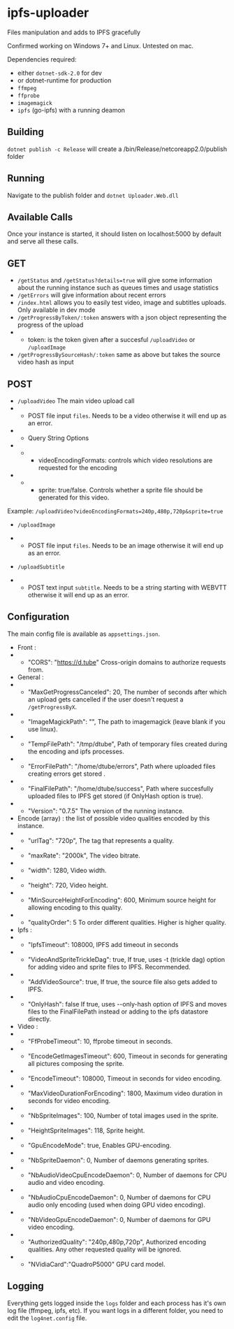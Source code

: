 # ipfs-uploader
Files manipulation and adds to IPFS gracefully

Confirmed working on Windows 7+ and Linux. Untested on mac.

Dependencies required:
* either `dotnet-sdk-2.0` for dev
* or dotnet-runtime for production
* `ffmpeg`
* `ffprobe`
* `imagemagick`
* `ipfs` (go-ipfs) with a running deamon

## Building
`dotnet publish -c Release` will create a /bin/Release/netcoreapp2.0/publish folder
## Running
Navigate to the publish folder and `dotnet Uploader.Web.dll`

## Available Calls
Once your instance is started, it should listen on localhost:5000 by default and serve all these calls.
## GET
* `/getStatus` and `/getStatus?details=true` will give some information about the running instance such as queues times and usage statistics
* `/getErrors` will give information about recent errors
* `/index.html` allows you to easily test video, image and subtitles uploads. Only available in dev mode
* `/getProgressByToken/:token` answers with a json object representing the progress of the upload
* * token: is the token given after a succesful `/uploadVideo` or `/uploadImage`
* `/getProgressBySourceHash/:token` same as above but takes the source video hash as input

## POST
* `/uploadVideo` The main video upload call
* * POST file input `files`. Needs to be a video otherwise it will end up as an error.
* * Query String Options
* * * videoEncodingFormats: controls which video resolutions are requested for the encoding
* * * sprite: true/false. Controls whether a sprite file should be generated for this video.

Example: `/uploadVideo?videoEncodingFormats=240p,480p,720p&sprite=true`

* `/uploadImage` 
* * POST file input `files`. Needs to be an image otherwise it will end up as an error.

* `/uploadSubtitle` 
* * POST text input `subtitle`. Needs to be a string starting with WEBVTT otherwise it will end up as an error.

## Configuration
The main config file is available as `appsettings.json`.

* Front :
* * "CORS": "https://d.tube"					Cross-origin domains to authorize requests from.
* General :
* * "MaxGetProgressCanceled": 20,				The number of seconds after which an upload gets cancelled if the user doesn't request a `/getProgressByX`.
* * "ImageMagickPath": "",						The path to imagemagick (leave blank if you use linux).
* * "TempFilePath": "/tmp/dtube",		Path of temporary files created during the encoding and ipfs processes.
* * "ErrorFilePath": "/home/dtube/errors",	Path where uploaded files creating errors get stored .
* * "FinalFilePath": "/home/dtube/success",	Path where succesfully uploaded files to IPFS get stored (if OnlyHash option is true).
* * "Version": "0.7.5"							The version of the running instance.
* Encode (array) : the list of possible video qualities encoded by this instance.
* * "urlTag": "720p",							The tag that represents a quality.
* * "maxRate": "2000k",						The video bitrate.
* * "width": 1280,							Video width.
* * "height": 720,							Video height.
* * "MinSourceHeightForEncoding": 600,		Minimum source height for allowing encoding to this quality.
* * "qualityOrder": 5							To order different qualities. Higher is higher quality.
* Ipfs :
* * "IpfsTimeout": 108000,						IPFS add timeout in seconds
* * "VideoAndSpriteTrickleDag": true,			If true, uses -t (trickle dag) option for adding video and sprite files to IPFS. Recommended.
* * "AddVideoSource": true,						If true, the source file also gets added to IPFS.
* * "OnlyHash": false							If true, uses --only-hash option of IPFS and moves files to the FinalFilePath instead or adding to the ipfs datastore directly.
* Video :
* * "FfProbeTimeout": 10,						ffprobe timeout in seconds.
* * "EncodeGetImagesTimeout": 600,				Timeout in seconds for generating all pictures composing the sprite.
* * "EncodeTimeout": 108000,					Timeout in seconds for video encoding.
* * "MaxVideoDurationForEncoding": 1800,		Maximum video duration in seconds for video encoding.
* * "NbSpriteImages": 100,						Number of total images used in the sprite.
* * "HeightSpriteImages": 118,					Sprite height.
* * "GpuEncodeMode": true,						Enables GPU-encoding.
* * "NbSpriteDaemon": 0,						Number of daemons generating sprites.
* * "NbAudioVideoCpuEncodeDaemon": 0,			Number of daemons for CPU audio and video encoding.
* * "NbAudioCpuEncodeDaemon": 0,				Number of daemons for CPU audio only encoding (used when doing GPU video encoding).
* * "NbVideoGpuEncodeDaemon": 0,				Number of daemons for GPU video encoding.
* * "AuthorizedQuality": "240p,480p,720p",				Authorized encoding qualities. Any other requested quality will be ignored.
* * "NVidiaCard":"QuadroP5000"					GPU card model.

## Logging
Everything gets logged inside the `logs` folder and each process has it's own log file (ffmpeg, ipfs, etc). If you want logs in a different folder, you need to edit the `log4net.config` file.
